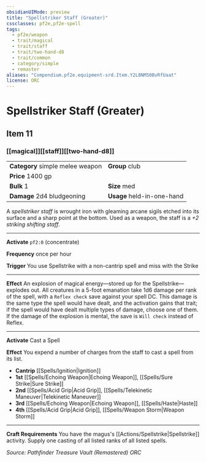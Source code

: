 ```yaml
---
obsidianUIMode: preview
title: "Spellstriker Staff (Greater)"
cssclasses: pf2e,pf2e-spell
tags:
  - pf2e/weapon
  - trait/magical
  - trait/staff
  - trait/two-hand-d8
  - trait/common
  - category/simple
  - remaster
aliases: "Compendium.pf2e.equipment-srd.Item.Y2L8NM50BvRfUaat"
license: ORC
---
```

# Spellstriker Staff (Greater)
## Item 11
### [[magical]][[staff]][[two-hand-d8]]

|  |  |
| -- | -- |
| **Category** simple melee weapon | **Group** club |
| **Price** 1400 gp |  |
| **Bulk** 1 | **Size** med |
| **Damage** 2d4 bludgeoning  | **Usage** held-in-one-hand |



A _spellstriker staff_ is wrought iron with gleaming arcane sigils etched into its surface and a sharp point at the bottom. Used as a weapon, the staff is a _+2 striking shifting staff_.

* * *

**Activate** `pf2:0` (concentrate)

**Frequency** once per hour

**Trigger** You use Spellstrike with a non-cantrip spell and miss with the Strike

* * *

**Effect** An explosion of magical energy—stored up for the Spellstrike—explodes out. All creatures in a 5-foot emanation take 1d6 damage per rank of the spell, with a `Reflex check` save against your spell DC. This damage is the same type the spell would have dealt, and the activation gains that trait; if the spell would have dealt multiple types of damage, choose one of them. If the damage of the explosion is mental, the save is `Will check` instead of Reflex.

* * *

**Activate** Cast a Spell

**Effect** You expend a number of charges from the staff to cast a spell from its list.

*   **Cantrip** [[Spells/Ignition|Ignition]]
*   **1st** [[Spells/Echoing Weapon|Echoing Weapon]], [[Spells/Sure Strike|Sure Strike]]
*   **2nd** [[Spells/Acid Grip|Acid Grip]], [[Spells/Telekinetic Maneuver|Telekinetic Maneuver]]
*   **3rd** [[Spells/Echoing Weapon|Echoing Weapon]], [[Spells/Haste|Haste]]
*   **4th** [[Spells/Acid Grip|Acid Grip]], [[Spells/Weapon Storm|Weapon Storm]]

* * *

**Craft Requirements** You have the magus's [[Actions/Spellstrike|Spellstrike]] activity. Supply one casting of all listed ranks of all listed spells.

*Source: Pathfinder Treasure Vault (Remastered)*
*ORC*